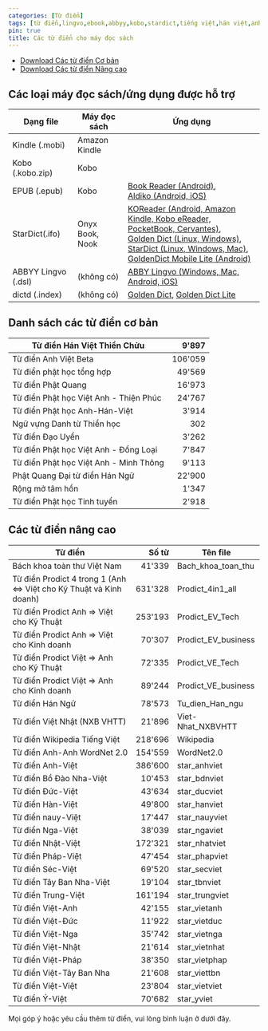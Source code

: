 ```yaml
---
categories: [Từ điển]
tags: [từ điển,lingvo,ebook,abbyy,kobo,stardict,tiếng việt,hán việt,anh việt]
pin: true
title: Các từ điển cho máy đọc sách
---
```


- [Download Các từ điển Cơ bản](https://github.com/catusf/tudien/releases/tag/v2.3)
- [Download Các từ điển Nâng cao](https://github.com/catusf/tudien/releases/tag/v2.3.1)

## Các loại máy đọc sách/ứng dụng được hỗ trợ

| Dạng file          | Máy đọc sách   |  Ứng dụng |
|--------------------|----------------|-----------|
| Kindle (.mobi)     |  Amazon Kindle |           |
| Kobo (.kobo.zip)   |  Kobo          |           |
| EPUB (.epub)       |  Kobo          | [Book Reader (Android)](https://f-droid.org/en/packages/com.github.axet.bookreader/),<br/> [Aldiko (Android, iOS)](https://www.demarque.com/aldiko) |
| StarDict(.ifo)    | Onyx Book, Nook     | [KOReader (Android, Amazon Kindle, Kobo eReader, PocketBook, Cervantes)](http://koreader.rocks/),<br/> [Golden Dict (Linux, Windows)](http://goldendict.org/),<br/> [StarDict (Linux, Windows, Mac)](http://huzheng.org/stardict/),<br/> [GoldenDict Mobile Lite (Android)](http://goldendict.mobi/)     |
| ABBYY Lingvo (.dsl) | (không có)     | [ABBY Lingvo (Windows, Mac, Android, iOS)](https://www.lingvo.ru/)    |
| dictd (.index) |   (không có)   | [Golden Dict](http://goldendict.org/), [Golden Dict Lite](https://play.google.com/store/apps/details?id=mobi.goldendict.android.free)   |
    

## Danh sách các từ điển cơ bản

| Từ điển Hán Việt Thiền Chửu            |    9'897 |
|----------------------------------------|---------:|
| Từ điển Anh Việt Beta                  | 106'059  |
| Từ điển phật học tổng hợp              |   49'569 |
| Từ điển Phật Quang                     |   16'973 |
| Từ điển Phật học Việt Anh - Thiện Phúc |   24'767 |
| Từ điển Phật học Anh-Hán-Việt          |    3'914 |
| Ngữ vựng Danh từ Thiền học             |      302 |
| Từ điển Đạo Uyển                       |    3'262 |
| Từ điển Phật học Việt Anh - Đồng Loại  |    7'847 |
| Từ điển Phật học Việt Anh - Minh Thông |    9'113 |
| Phật Quang Đại từ điển Hán Ngữ         |   22'900 |
| Rộng mở tâm hồn                        |    1'347 |
| Từ điển Phật học Tinh tuyển            |    2'918 |

## Các từ điển nâng cao

| Từ điển                                                              | Số từ   | Tên file            |
|----------------------------------------------------------------------|--------:|---------------------|
| Bách khoa toàn thư Việt Nam                                          | 41'339  | Bach_khoa_toan_thu  |
| Từ điển Prodict  4 trong 1 (Anh <=> Việt cho Kỹ Thuật và Kinh doanh) | 631'328 | Prodict_4in1_all    |
| Từ điển Prodict  Anh => Việt cho Kỹ Thuật                            | 253'193 | Prodict_EV_Tech     |
| Từ điển Prodict  Anh => Việt cho Kinh doanh                          | 70'307  | Prodict_EV_business |
| Từ điển Prodict Việt => Anh  cho Kỹ Thuật                            | 72'335  | Prodict_VE_Tech     |
| Từ điển Prodict  Việt => Anh cho Kinh doanh                          | 89'244  | Prodict_VE_business |
| Từ điển Hán Ngữ                                                      | 78'573  | Tu_dien_Han_ngu     |
| Từ điển Việt Nhật (NXB VHTT)                                         | 21'896  | Viet-Nhat_NXBVHTT   |
| Từ điển Wikipedia Tiếng Việt                                         | 218'696 | Wikipedia           |
| Từ điển Anh-Anh WordNet 2.0                                          | 154'559 | WordNet2.0          |
| Từ điển Anh-Việt                                                     | 386'600 | star_anhviet        |
| Từ điển Bồ Đào Nha-Việt                                              | 10'453  | star_bdnviet        |
| Từ điển Đức-Việt                                                     | 43'634  | star_ducviet        |
| Từ điển Hàn-Việt                                                     | 49'800  | star_hanviet        |
| Từ điển nauy-Việt                                                    | 17'447  | star_nauyviet       |
| Từ điển Nga-Việt                                                     | 38'039  | star_ngaviet        |
| Từ điển Nhật-Việt                                                    | 172'321 | star_nhatviet       |
| Từ điển Pháp-Việt                                                    | 47'454  | star_phapviet       |
| Từ điển Séc-Việt                                                     | 69'520  | star_secviet        |
| Từ điển Tây Ban Nha-Việt                                             | 19'104  | star_tbnviet        |
| Từ điển Trung-Việt                                                   | 161'194 | star_trungviet      |
| Từ điển Việt-Anh                                                     | 42'155  | star_vietanh        |
| Từ điển Việt-Đức                                                     | 11'922  | star_vietduc        |
| Từ điển Việt-Nga                                                     | 35'742  | star_vietnga        |
| Từ điển Việt-Nhật                                                    | 21'614  | star_vietnhat       |
| Từ điển Việt-Pháp                                                    | 38'350  | star_vietphap       |
| Từ điển Việt-Tây Ban Nha                                             | 21'608  | star_viettbn        |
| Từ điển Việt-Việt                                                    | 23'804  | star_vietviet       |
| Từ điển Ý-Việt                                                       | 70'682  | star_yviet          |


Mọi góp ý hoặc yêu cầu thêm từ điển, vui lòng bình luận ở dưới đây.

